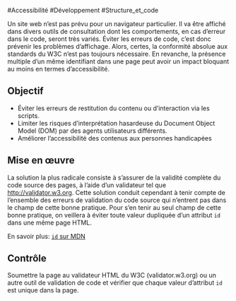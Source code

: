 
#Accessibilité #Développement #Structure_et_code

Un site web n’est pas prévu pour un navigateur particulier. Il va être affiché dans divers outils de consultation dont les comportements, en cas d’erreur dans le code, seront très variés. Éviter les erreurs de code, c’est donc prévenir les problèmes d’affichage. Alors, certes, la conformité absolue aux standards du W3C n’est pas toujours nécessaire. En revanche, la présence multiple d’un même identifiant dans une page peut avoir un impact bloquant au moins en termes d’accessibilité.


## Objectif

* Éviter les erreurs de restitution du contenu ou d’interaction via les scripts.
* Limiter les risques d’interprétation hasardeuse du Document Object Model (DOM) par des agents utilisateurs différents.
* Améliorer l’accessibilité des contenus aux personnes handicapées

## Mise en œuvre

La solution la plus radicale consiste à s’assurer de la validité complète du code source des pages, à l’aide d’un validateur tel que http://validator.w3.org. Cette solution conduit cependant à tenir compte de l’ensemble des erreurs de validation du code source qui n’entrent pas dans le champ de cette bonne pratique. Pour s’en tenir au seul champ de cette bonne pratique, on veillera à éviter toute valeur dupliquée d’un attribut `id` dans une même page HTML.

En savoir plus: [`id` sur MDN](https://developer.mozilla.org/fr/docs/Web/HTML/Attributs_universels/id)

## Contrôle

Soumettre la page au validateur HTML du W3C (validator.w3.org) ou un autre outil de validation de code et vérifier que chaque valeur d’attribut `id` est unique dans la page.

